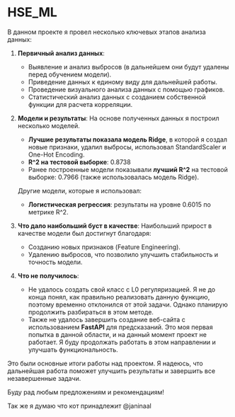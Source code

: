 # HSE_ML

В данном проекте я провел несколько ключевых этапов анализа данных:

1. **Первичный анализ данных**:
    - Выявление и анализ выбросов (в дальнейшем они будут удалены перед обучением модели).
    - Приведение данных к единому виду для дальнейшей работы.
    - Проведение визуального анализа данных с помощью графиков.
    - Статистический анализ данных с созданием собственной функции для расчета корреляции.

2. **Модели и результаты**:
    На основе полученных данных я построил несколько моделей. 
    - **Лучшие результаты показала модель Ridge**, в которой я создал новые признаки, удалил выбросы, использовал StandardScaler и One-Hot Encoding. 
    - **R^2 на тестовой выборке**: 0.8738
    - Ранее построенные модели показывали **лучший R^2** на тестовой выборке: 0.7966 (также использовалась модель Ridge).

    Другие модели, которые я использовал:
    - **Логистическая регрессия**: результаты на уровне 0.6015 по метрике R^2.

3. **Что дало наибольший буст в качестве**:
    Наибольший прирост в качестве модели был достигнут благодаря:
    - Созданию новых признаков (Feature Engineering).
    - Удалению выбросов, что позволило улучшить стабильность и точность модели.

4. **Что не получилось**:
    - Не удалось создать свой класс с L0 регуляризацией. Я не до конца понял, как правильно реализовать данную функцию, поэтому временно отклонился от этой задачи. Однако планирую продолжить разбираться в этом методе.
    - Также не удалось завершить создание веб-сайта с использованием **FastAPI** для предсказаний. Это моя первая попытка в данной области, и на данный момент проект не работает. Я буду продолжать работать в этом направлении и улучшать функциональность.

Это были основные итоги работы над проектом. Я надеюсь, что дальнейшая работа поможет улучшить результаты и завершить все незавершенные задачи.

Буду рад любым предложениям и рекомендациям!

Так же я думаю что кот принадлежит @janinaal

